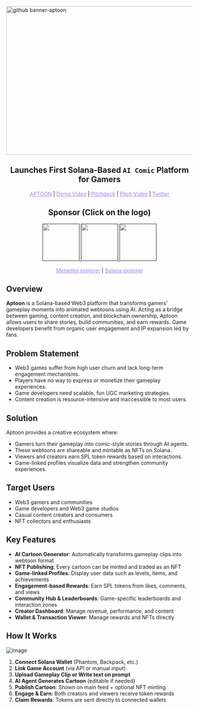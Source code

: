 <img width="1000" height="400" alt="github banner-aptoon" src="https://github.com/user-attachments/assets/f256066a-5d62-477a-a6bf-c42fac53e7b7" />

<h2 align="center">Launches First Solana-Based <code>AI Comic</code> Platform for Gamers</h2>

<p align="center">
  <a href="https://aptoon.vercel.app/" style="color: #a77dff">APTOON</a> | <a href="https://youtu.be/4y9XiT8Va48" style="color: #a77dff">Demo Video</a> | <a href="https://www.figma.com/deck/oWnkBS5doDCOEGzOtN20rx" style="color: #a77dff">Pitchdeck</a> | <a href="https://youtu.be/aM-Ge62Z4XM" style="color: #a77dff">Pitch Video</a>  | <a href="https://x.com/Aptoondotsol" style="color: #a77dff">Twitter</a>
</p>

<h2 align="center">Sponsor (Click on the logo)</h2>

<p align="center">
<a href="" height="5" width="10" target="_blank">
	<img src="https://github.com/user-attachments/assets/b66a5581-a3fd-4177-815e-78096cc7c8f0" width="100" height="100">
<a><a href="" height="5" width="10" target="_blank">
	<img src="https://github.com/user-attachments/assets/d316db27-65a4-44f3-a252-e4c7b3eaadca" width="100" height="100">
<a><a><a href="" height="5" width="10" target="_blank">
	<img src="https://github.com/user-attachments/assets/22a2cdbc-d75e-46f4-b3e5-dcaa1a8bd576" width="100" height="100">
<a><a></p>

<p align="center">
  <a href="https://core.metaplex.com/explorer/BzWoDMYf8cHkiLmqrZDBCd1NNH15stN8hDsRZoEi8ReT?env=devnet" style="color: #a77dff">Metaplex explorer</a> | <a href="https://explorer.solana.com/tx/2eq5728Ar3TjgAzTayCUztHVVdZxnYkSqLzuhsAbSuMWjiEQfnPLCrcwBUQ4CwkQq6BESZZmpTZc7cMAAMth7qoE?cluster=devnet" style="color: #a77dff">Solana explorer</a>
</p>

## Overview

**Aptoon** is a Solana-based Web3 platform that transforms gamers’ gameplay moments into animated webtoons using AI. Acting as a bridge between gaming, content creation, and blockchain ownership, Aptoon allows users to share stories, build communities, and earn rewards. Game developers benefit from organic user engagement and IP expansion led by fans.

## Problem Statement

- Web3 games suffer from high user churn and lack long-term engagement mechanisms.
- Players have no way to express or monetize their gameplay experiences.
- Game developers need scalable, fun UGC marketing strategies.
- Content creation is resource-intensive and inaccessible to most users.

## Solution

Aptoon provides a creative ecosystem where:

- Gamers turn their gameplay into comic-style stories through AI agents.
- These webtoons are shareable and mintable as NFTs on Solana.
- Viewers and creators earn SPL token rewards based on interactions.
- Game-linked profiles visualize data and strengthen community experiences.

## Target Users

- Web3 gamers and communities
- Game developers and Web3 game studios
- Casual content creators and consumers
- NFT collectors and enthusiasts

## Key Features

- **AI Cartoon Generator**: Automatically transforms gameplay clips into webtoon format
- **NFT Publishing**: Every cartoon can be minted and traded as an NFT
- **Game-linked Profiles**: Display user data such as levels, items, and achievements
- **Engagement-based Rewards**: Earn SPL tokens from likes, comments, and views
- **Community Hub & Leaderboards**: Game-specific leaderboards and interaction zones
- **Creator Dashboard**: Manage revenue, performance, and content
- **Wallet & Transaction Viewer**: Manage rewards and NFTs directly

## How It Works

![image](https://github.com/user-attachments/assets/f34834cb-ac92-4042-82df-41071c3a6abf)

1. **Connect Solana Wallet** (Phantom, Backpack, etc.)
2. **Link Game Account** (via API or manual input)
3. **Upload Gameplay Clip or Write text on prompt**
4. **AI Agent Generates Cartoon** (editable if needed)
5. **Publish Cartoon**: Shown on main feed + optional NFT minting
6. **Engage & Earn**: Both creators and viewers receive token rewards
7. **Claim Rewards**: Tokens are sent directly to connected wallets
